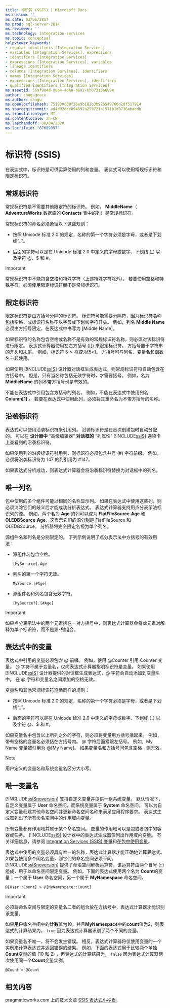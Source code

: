 ```yaml
---
title: 标识符 (SSIS) | Microsoft Docs
ms.custom: ''
ms.date: 03/06/2017
ms.prod: sql-server-2014
ms.reviewer: ''
ms.technology: integration-services
ms.topic: conceptual
helpviewer_keywords:
- regular identifiers [Integration Services]
- variables [Integration Services], expressions
- identifiers [Integration Services]
- expressions [Integration Services], variables
- lineage identifiers
- columns [Integration Services], identifiers
- names [Integration Services]
- expressions [Integration Services], identifiers
- qualified identifiers [Integration Services]
ms.assetid: 56af984d-88b4-4db8-b6a2-6b07315a699e
author: chugugrace
ms.author: chugu
ms.openlocfilehash: 751830d30f26e9b182b3b926549760d1df517914
ms.sourcegitcommit: ad4d92dce894592a259721a1571b1d8736abacdb
ms.translationtype: MT
ms.contentlocale: zh-CN
ms.lasthandoff: 08/04/2020
ms.locfileid: "87689997"
---
```

# <a name="identifiers-ssis"></a>标识符 (SSIS)
  在表达式中，标识符是可供运算使用的列和变量。 表达式可以使用常规标识符和限定标识符。  
  
## <a name="regular-identifiers"></a>常规标识符  
 常规标识符是不需要其他限定符的标识符。 例如， **MiddleName**（ **AdventureWorks** 数据库的 **Contacts** 表中的列）是常规标识符。  
  
 常规标识符的命名必须遵循以下这些规则：  
  
-   按照 Unicode 标准 2.0 的规定，名称的第一个字符必须是字母，或者是下划线“_”。  
  
-   后面的字符可以是在 Unicode 标准 2.0 中定义的字母或数字、下划线 (_) 以及字符 \@、$ 和 #。  
  
> [!IMPORTANT]  
>  常规标识符中不能包含空格和特殊字符（上述特殊字符除外）。 若要使用空格和特殊字符，必须使用限定标识符而不是常规标识符。  
  
## <a name="qualified-identifiers"></a>限定标识符  
 限定标识符是由方括号分隔的标识符。 标识符可能需要分隔符，因为标识符名称包括空格，或标识符名称不以字母或下划线字符开头。 例如，列名 **Middle Name** 必须由方括号限定，在表达式中书写为 [Middle Name]。  
  
 如果标识符的名称包含空格或名称不是有效的常规标识符名称，则必须对该标识符进行限定。 表达式计算器使用左右方括号 ([]) 来限定标识符。 方括号置于字符串的开头和末尾。 例如，标识符 5$> 将变为 [5$>]。 方括号可与列名、变量名和函数名一起使用。  
  
 如果使用 [!INCLUDE[ssIS](../../includes/ssis-md.md)] 设计器对话框生成表达式，则常规标识符将自动包含在方括号中。 但是，只有当名称包括无效字符时，才需要括号。 例如，名为 **MiddleName** 的列不带方括号也是有效的。  
  
 不能在表达式中引用包含方括号的列名。 例如，不能在表达式中使用列名 **Column[1]** 。 若要在表达式中使用此列，必须将其重命名为不带方括号的名称。  
  
## <a name="lineage-identifiers"></a>沿袭标识符  
 表达式可以使用沿袭标识符来引用列。 沿袭标识符是在首次创建包时自动分配的。 可以在 **设计器中** “高级编辑器” **对话框的** “列属性” [!INCLUDE[ssIS](../../includes/ssis-md.md)] 选项卡上查看列的沿袭标识符。  
  
 如果使用列的沿袭标识符引用列，则标识符必须包含井号 (#) 字符前缀。 例如，必须将沿袭标识符为 147 的列引用为 #147。  
  
 如果表达式分析成功，则表达式计算器会将沿袭标识符替换为对话框中的列名。  
  
## <a name="unique-column-names"></a>唯一列名  
 包中使用的多个组件可能以相同的名称显示列。 如果在表达式中使用这些列，则必须消除它们的歧义后才能成功分析表达式。 表达式计算器支持用点分表示法标识列的源。 例如，两个名为 **Age** 的列可以成为 **FlatFileSource.Age** 和 **OLEDBSource.Age**，这表示它们的源分别是 FlatFileSource 和 OLEDBSource。 分析器将完全限定名视为单个列名。  
  
 源组件名和列名是分别限定的。 下列示例说明了点分表示法中方括号的有效用法：  
  
-   源组件名包含空格。  
  
    ```  
    [MySo urce].Age  
    ```  
  
-   列名的第一个字符无效。  
  
    ```  
    MySource.[#Age]  
    ```  
  
-   源组件名和列名包含无效字符。  
  
    ```  
    [MySource?].[#Age]  
    ```  
  
> [!IMPORTANT]  
>  如果点分表示法中的两个元素括在一对方括号中，则表达式计算器会将此元素对解释为单个标识符，而不是源-列组合。  
  
## <a name="variables-in-expressions"></a>表达式中的变量  
 表达式中引用的变量必须包含 \@ 前缀。 例如，使用 \@Counter 引用 Counter 变量。 \@ 字符不属于变量名，仅向表达式计算器指明标识符是变量。 如果使用 [!INCLUDE[ssIS](../../includes/ssis-md.md)] 设计器提供的对话框生成表达式，\@ 字符会自动添加到变量名中。 在 \@ 字符和变量名之间添加的空格无效。  
  
 变量名和其他常规标识符遵循同样的规则：  
  
-   按照 Unicode 标准 2.0 的规定，名称的第一个字符必须是字母，或者是下划线“_”。  
  
-   后面的字符可以是在 Unicode 标准 2.0 中定义的字母或数字、下划线 (_) 以及字符 \@、$ 和 #。  
  
 如果变量名中包含以上所列之外的字符，则必须将变量用方括号括起来。 例如，带有空格的变量名必须括在方括号内。 \@ 字符后面紧跟左括号。 例如，My Name  变量被引用为 \@[My Name]。 如果变量名和方括号间包含空格，则无效。  
  
> [!NOTE]  
>  用户定义的变量名和系统变量名区分大小写。  
  
## <a name="unique-variable-names"></a>唯一变量名  
 [!INCLUDE[ssISnoversion](../../includes/ssisnoversion-md.md)] 支持自定义变量并提供一组系统变量。 默认情况下，自定义变量属于 **User** 命名空间，而系统变量属于 **System** 命名空间。 可以为自定义变量创建其他命名空间并更新命名空间名称来满足应用程序要求。 表达式生成器列出了所有命名空间中的作用域内变量。  
  
 所有变量都有作用域并属于某个命名空间。 变量的作用域可以是包或者包中的容器或任务。 [!INCLUDE[ssIS](../../includes/ssis-md.md)] 设计器中的表达式生成器仅列出作用域内变量。 有关详细信息，请参阅 [Integration Services (SSIS) 变量](../integration-services-ssis-variables.md)和[在包中使用变量](../use-variables-in-packages.md)。  
  
 表达式中使用的变量必须具有唯一的名称，表达式计算器才能正确地计算表达式。 如果包使用多个同名变量，则它们的命名空间必须不同。 [!INCLUDE[ssISnoversion](../../includes/ssisnoversion-md.md)] 提供了命名空间解析运算符，该运算符由两个冒号 (::) 组成，用于以命名空间限定变量。 例如，下面的表达式使用两个名为 **Count**的变量；一个属于 **User** 命名空间，另一个属于 **MyNamespace** 命名空间。  
  
```  
@[User::Count] > @[MyNamespace::Count]  
```  
  
> [!IMPORTANT]  
>  必须将命名空间与限定的变量名二者的组合放在方括号中，表达式计算器才能识别该变量。  
  
 如果**用户**命名空间中的**计数**值为10，并且**MyNamespace**中的**count**值为2，则表达式的计算结果为， `true` 因为表达式计算器识别了两个不同的变量。  
  
 如果变量名不唯一，将不会发生错误。 相反，表达式计算器将仅使用变量的一个实例来计算表达式并返回错误的结果。 例如，下面的表达式用于比较两个单独**Count**变量的值 (10 和 2) ，但表达式的计算结果为， `false` 因为表达式计算器两次使用同一个**Count**变量实例。  
  
```  
@Count > @Count  
```  
  
## <a name="related-content"></a>相关内容  
 pragmaticworks.com 上的技术文章 [SSIS 表达式小抄表](https://pragmaticworks.com/Resources/Cheat-Sheets/SSIS-Expression-Cheat-Sheet)。  
  
  
